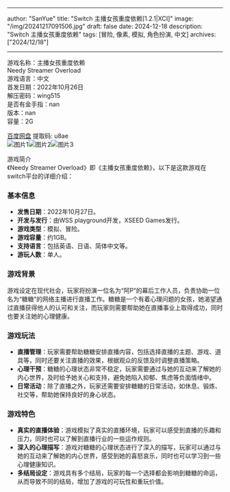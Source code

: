 
---
author: "SanYue"
title: "Switch 主播女孩重度依赖[1.2.1|XCI]"
image: "/img/20241217091506.jpg"
draft: false
date: 2024-12-18
description: "Switch 主播女孩重度依赖"
tags: [冒险, 像素, 模拟, 角色扮演, 中文]
archives: ["2024/12/18"]

---

游戏名称：主播女孩重度依赖   
Needy Streamer Overload    
游戏语言：中文  
首发日期：2022年10月26日  
解压密码：wing515  
是否有金手指：nan  
版本：nan   
容量：2G

[百度网盘](https://pan.baidu.com/s/1Ywg6_J1mSG99LwI7R0YXgA) 提取码: u8ae  
![图片1](/img/475c87.jpg)![图片2](/img/sad0f4.jpg)![图片3](/img/d819ec.jpg)  

游戏简介  
《Needy Streamer Overload》即《主播女孩重度依赖》，以下是这款游戏在switch平台的详细介绍：

### 基本信息
- **发售日期**：2022年10月27日。
- **开发与发行**：由WSS playground开发，XSEED Games发行。
- **游戏类型**：模拟、冒险。
- **游戏容量**：约1GB。
- **支持语言**：包括英语、日语、简体中文等。
- **游玩人数**：单人。

### 游戏背景
游戏设定在现代社会，玩家将扮演一位名为“阿P”的幕后工作人员，负责协助一位名为“糖糖”的网络主播进行直播工作。糖糖是一个有着心理问题的女孩，她渴望通过直播获得他人的认可和关注，而玩家则需要帮助她在直播事业上取得成功，同时也要关注她的心理健康。

### 游戏玩法
- **直播管理**：玩家需要帮助糖糖安排直播内容，包括选择直播的主题、游戏、道具等，同时还要关注直播的效果，根据观众的反馈及时调整直播策略。
- **心理干预**：糖糖的心理状态非常不稳定，玩家需要通过与她的互动来了解她的内心世界，及时给予她关心和支持，避免她陷入抑郁、焦虑等负面情绪中。
- **日常活动**：除了直播之外，玩家还需要安排糖糖的日常活动，如休息、锻炼、社交等，帮助她保持良好的身心状态。

### 游戏特色
- **真实的直播体验**：游戏模拟了真实的直播环境，玩家可以感受到直播的乐趣和压力，同时也可以了解到直播行业的一些运作规则。
- **深入的心理描写**：游戏对糖糖的心理状态进行了深入的描写，玩家可以通过与她的互动来了解她的内心世界，感受到她的喜怒哀乐，同时也可以学习到一些心理健康知识。
- **多结局设定**：游戏具有多个结局，玩家的每一个选择都会影响到糖糖的命运，从而导致不同的结局，增加了游戏的可玩性和重玩价值。
